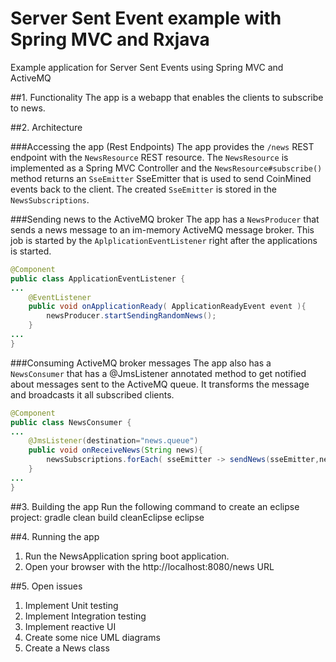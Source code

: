 # Server Sent Event example with Spring MVC and Rxjava
Example application for Server Sent Events using Spring MVC and ActiveMQ


##1. Functionality
The app is a webapp that enables the clients to subscribe to news. 


##2. Architecture

###Accessing the app (Rest Endpoints)
The app provides the `/news` REST endpoint with the `NewsResource` REST resource. The `NewsResource` is
implemented as a Spring MVC Controller and the   `NewsResource#subscribe()` method returns an `SseEmitter` SseEmitter that 
is used to send CoinMined events back to the client. The created `SseEmitter` is stored in the `NewsSubscriptions`.

###Sending news to the ActiveMQ broker
The app has a `NewsProducer` that sends a news message to an im-memory ActiveMQ message broker.
This job is started by the `AplplicationEventListener` right after the applications is started.

```Java
@Component
public class ApplicationEventListener {
...	
	@EventListener
	public void onApplicationReady( ApplicationReadyEvent event ){
		newsProducer.startSendingRandomNews();
	}
...
}
```
###Consuming ActiveMQ broker messages 
The app also has a `NewsConsumer` that has a @JmsListener annotated method to get notified about messages sent to
the ActiveMQ queue. It transforms the message and broadcasts it all subscribed clients.

```Java
@Component
public class NewsConsumer {	
...	
	@JmsListener(destination="news.queue")
	public void onReceiveNews(String news){
		newsSubscriptions.forEach( sseEmitter -> sendNews(sseEmitter,news));
	}
...	
}
```



##3. Building the app
Run the following command to create an eclipse project: gradle clean build cleanEclipse eclipse


##4. Running the app
1. Run the NewsApplication spring boot application.
2. Open your browser with the http://localhost:8080/news URL

##5. Open issues
1. Implement Unit testing
2. Implement Integration testing
3. Implement reactive UI
4. Create some nice UML diagrams
5. Create a News class
